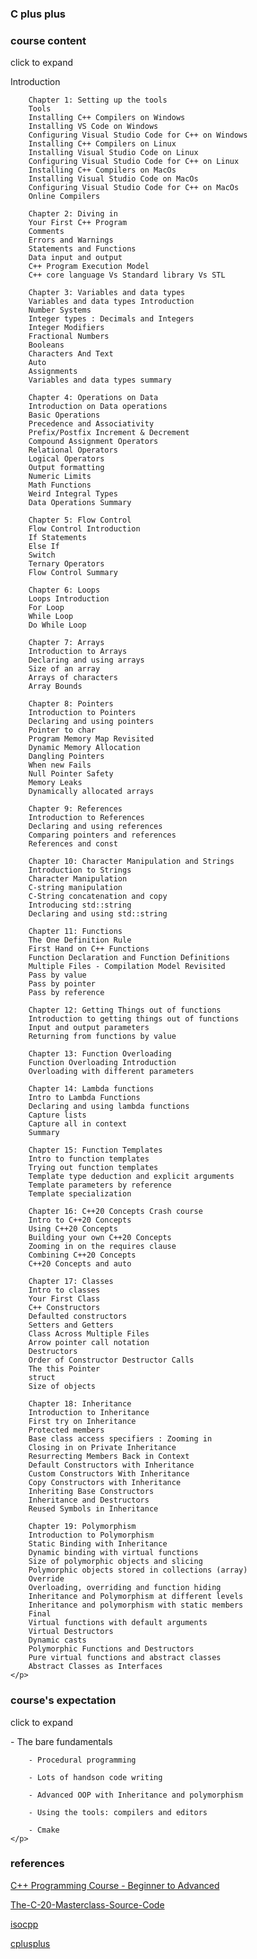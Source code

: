 ### C plus plus 

### course content

<detail>
<summary>click to expand</summary>
	<p>
		Introduction

		Chapter 1: Setting up the tools
		Tools
		Installing C++ Compilers on Windows
		Installing VS Code on Windows
		Configuring Visual Studio Code for C++ on Windows
		Installing C++ Compilers on Linux
		Installing Visual Studio Code on Linux
		Configuring Visual Studio Code for C++ on Linux
		Installing C++ Compilers on MacOs
		Installing Visual Studio Code on MacOs
		Configuring Visual Studio Code for C++ on MacOs
		Online Compilers

		Chapter 2: Diving in
		Your First C++ Program
		Comments
		Errors and Warnings
		Statements and Functions
		Data input and output
		C++ Program Execution Model
		C++ core language Vs Standard library Vs STL

		Chapter 3: Variables and data types
		Variables and data types Introduction
		Number Systems
		Integer types : Decimals and Integers
		Integer Modifiers
		Fractional Numbers
		Booleans
		Characters And Text
		Auto
		Assignments
		Variables and data types summary

		Chapter 4: Operations on Data
		Introduction on Data operations
		Basic Operations
		Precedence and Associativity
		Prefix/Postfix Increment & Decrement
		Compound Assignment Operators
		Relational Operators
		Logical Operators
		Output formatting
		Numeric Limits
		Math Functions
		Weird Integral Types
		Data Operations Summary

		Chapter 5: Flow Control
		Flow Control Introduction
		If Statements
		Else If
		Switch
		Ternary Operators
		Flow Control Summary

		Chapter 6: Loops
		Loops Introduction
		For Loop
		While Loop
		Do While Loop

		Chapter 7: Arrays
		Introduction to Arrays
		Declaring and using arrays
		Size of an array
		Arrays of characters
		Array Bounds

		Chapter 8: Pointers
		Introduction to Pointers
		Declaring and using pointers
		Pointer to char
		Program Memory Map Revisited
		Dynamic Memory Allocation
		Dangling Pointers
		When new Fails
		Null Pointer Safety
		Memory Leaks
		Dynamically allocated arrays

		Chapter 9: References
		Introduction to References
		Declaring and using references
		Comparing pointers and references
		References and const

		Chapter 10: Character Manipulation and Strings
		Introduction to Strings
		Character Manipulation
		C-string manipulation
		C-String concatenation and copy
		Introducing std::string
		Declaring and using std::string

		Chapter 11: Functions
		The One Definition Rule
		First Hand on C++ Functions
		Function Declaration and Function Definitions
		Multiple Files - Compilation Model Revisited
		Pass by value
		Pass by pointer
		Pass by reference

		Chapter 12: Getting Things out of functions
		Introduction to getting things out of functions
		Input and output parameters
		Returning from functions by value

		Chapter 13: Function Overloading
		Function Overloading Introduction
		Overloading with different parameters

		Chapter 14: Lambda functions
		Intro to Lambda Functions
		Declaring and using lambda functions
		Capture lists
		Capture all in context
		Summary

		Chapter 15: Function Templates
		Intro to function templates
		Trying out function templates
		Template type deduction and explicit arguments
		Template parameters by reference
		Template specialization

		Chapter 16: C++20 Concepts Crash course
		Intro to C++20 Concepts
		Using C++20 Concepts
		Building your own C++20 Concepts
		Zooming in on the requires clause
		Combining C++20 Concepts
		C++20 Concepts and auto

		Chapter 17: Classes
		Intro to classes
		Your First Class
		C++ Constructors
		Defaulted constructors
		Setters and Getters
		Class Across Multiple Files
		Arrow pointer call notation
		Destructors
		Order of Constructor Destructor Calls
		The this Pointer
		struct
		Size of objects

		Chapter 18: Inheritance
		Introduction to Inheritance
		First try on Inheritance
		Protected members
		Base class access specifiers : Zooming in
		Closing in on Private Inheritance
		Resurrecting Members Back in Context
		Default Constructors with Inheritance
		Custom Constructors With Inheritance
		Copy Constructors with Inheritance
		Inheriting Base Constructors
		Inheritance and Destructors
		Reused Symbols in Inheritance

		Chapter 19: Polymorphism
		Introduction to Polymorphism
		Static Binding with Inheritance
		Dynamic binding with virtual functions
		Size of polymorphic objects and slicing
		Polymorphic objects stored in collections (array)
		Override
		Overloading, overriding and function hiding
		Inheritance and Polymorphism at different levels
		Inheritance and polymorphism with static members
		Final
		Virtual functions with default arguments
		Virtual Destructors
		Dynamic casts
		Polymorphic Functions and Destructors
		Pure virtual functions and abstract classes
		Abstract Classes as Interfaces
	</p>
</detail>

### course's expectation

<detail>
<summary>click to expand</summary>
	<p>
		- The bare fundamentals

		- Procedural programming

		- Lots of handson code writing

		- Advanced OOP with Inheritance and polymorphism

		- Using the tools: compilers and editors

		- Cmake
	</p>
</detail>

### references

[C++ Programming Course - Beginner to Advanced](https://www.youtube.com/watch?v=8jLOx1hD3_o)

[The-C-20-Masterclass-Source-Code](https://github.com/rutura/The-C-20-Masterclass-Source-Code)

[isocpp](https://isocpp.org/)

[cplusplus](https://cplusplus.com/)
